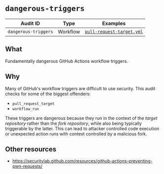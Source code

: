 # `dangerous-triggers`

| Audit ID | Type | Examples |
| -------- | ---- | -------- |
| `dangerous-triggers` | Workflow | [`pull-request-target.yml`](https://github.com/woodruffw/gha-hazmat/blob/main/.github/workflows/pull-request-target.yml)

## What

Fundamentally dangerous GitHub Actions workflow triggers.

## Why

Many of GitHub's workflow triggers are difficult to use security.
This audit checks for some of the biggest offenders:

* `pull_request_target`
* `workflow_run`

These triggers are dangerous because they run in the context of the
*target repository* rather than the *fork repository*, while also being
typically triggerable by the latter. This can lead to attacker controlled
code execution or unexpected action runs with context controlled by a malicious
fork.

## Other resources

* <https://securitylab.github.com/resources/github-actions-preventing-pwn-requests/>
